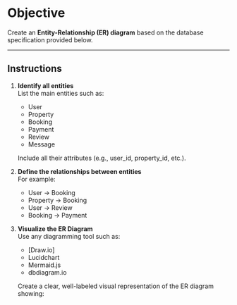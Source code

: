 # Objective

Create an **Entity-Relationship (ER) diagram** based on the database specification provided below.

---

## Instructions

1. **Identify all entities**  
   List the main entities such as:
   - User  
   - Property  
   - Booking  
   - Payment  
   - Review  
   - Message  

   Include all their attributes (e.g., user_id, property_id, etc.).

2. **Define the relationships between entities**  
   For example:
   - User → Booking  
   - Property → Booking  
   - User → Review  
   - Booking → Payment  

3. **Visualize the ER Diagram**  
   Use any diagramming tool such as:
   - [Draw.io]
   - Lucidchart  
   - Mermaid.js  
   - dbdiagram.io  

   Create a clear, well-labeled visual representation of the ER diagram showing:
